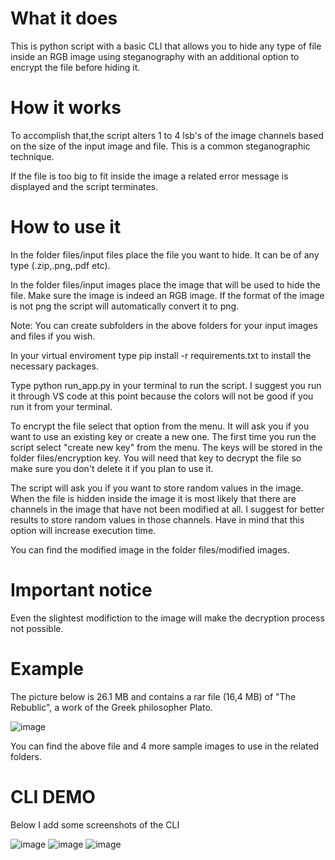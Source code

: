 # What it does
This is python script with a basic CLI that allows you to hide any type of file inside an RGB image using steganography with an additional option to encrypt the file before hiding it. 

# How it works
To accomplish that,the script alters 1 to 4 lsb's of the image channels based on the size of the input image and file. This is a common steganographic technique. 

If the file is too big to fit inside the image a related error message is displayed and the script terminates.   

# How to use it 

In the folder files/input files place the file you want to hide. It can be of any type (.zip,.png,.pdf etc).

In the folder files/input images place the image that will be used to hide the file. Make sure the image is indeed an RGB image. If the format of the image is not png the script will automatically convert it to png. 

Note: You can create subfolders in the above folders for your input images and files if you wish. 

In your virtual enviroment type pip install -r requirements.txt to install the necessary packages. 

Type python run_app.py in your terminal to run the script. 
I suggest you run it through VS code at this point because the colors will not be good if you run it from your terminal. 

To encrypt the file select that option from the menu. It will ask you if you want to use an existing key or create a new one. The first time you run the script select 
"create new key" from the menu. The keys will be stored in the folder files/encryption key. You will need that key to decrypt the file so make sure you don't delete it if you plan to use it. 

The script will ask you if you want to store random values in the image. When the file is hidden inside the image it is most likely that there are channels in the image that have not been modified at all. I suggest for better results to store random values in those channels. Have in mind that this option will increase execution time. 

You can find the modified image in the folder files/modified images.  

# Important notice 
Even the slightest modifiction to the image will make the decryption process not possible.   

# Example 

The picture below is 26.1 MB and contains a rar file (16,4 MB) of "The Rebublic", a work of the Greek philosopher Plato.  
 
![image](https://user-images.githubusercontent.com/40547620/204315782-1be332ee-3a2c-44ea-8886-82b424e75a76.png) 



You can find the above file and 4 more sample images to use in the related folders.  

# CLI DEMO
Below I add some screenshots of the CLI 

![image](https://user-images.githubusercontent.com/40547620/204318692-79949e4b-042b-41f3-a7d0-94ce42cb2920.png)
![image](https://user-images.githubusercontent.com/40547620/204318889-89eed2a9-65a9-4f81-aa0f-c501b82f0712.png)
![image](https://user-images.githubusercontent.com/40547620/204319009-0e86ed9c-7365-4c7d-aa8c-873f37913bb0.png)






